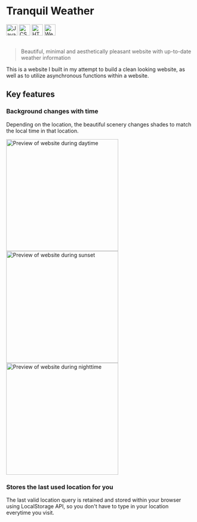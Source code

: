 # Tranquil Weather

<div>
<img width="30" alt="JavaScript Logo" src="https://user-images.githubusercontent.com/63795894/188160936-4bd2d96f-1bf0-4bff-b6b0-175d847c437c.png">
<img width="30" alt="CSS Logo" src="https://user-images.githubusercontent.com/63795894/188161118-57c61340-710f-4241-9b21-a58bd63f74dd.png">
<img width="30" alt="HTML5 Logo" src="https://user-images.githubusercontent.com/63795894/188160672-c7f92158-fdb8-4402-b871-3418258fe324.png">
<img width="30" alt="Webpack Logo" src="https://user-images.githubusercontent.com/63795894/188162211-1eeaea92-b550-4ae4-a3b3-6aba7ba7a95b.png">
</div>
<br>

>Beautiful, minimal and aesthetically pleasant website with up-to-date weather information

This is a website I built in my attempt to build a clean looking website, as well as to utilize asynchronous functions within a website.

## Key features
### Background changes with time
Depending on the location, the beautiful scenery changes shades to match the local time in that location.

<div>
<img width="300" alt="Preview of website during daytime" src="https://user-images.githubusercontent.com/63795894/188159115-98056686-32af-4b15-8e1a-eb7b88d081e8.png">
<img width="300" alt="Preview of website during sunset" src="https://user-images.githubusercontent.com/63795894/188159086-9871dea9-2a7e-426d-beb0-549f70c55d62.png">
<img width="300" alt="Preview of website during nighttime" src="https://user-images.githubusercontent.com/63795894/188159099-6514304a-902c-4dc5-8558-f9ab3e42dc01.png">
</div>

### Stores the last used location for you
The last valid location query is retained and stored within your browser using LocalStorage API, so you don't have to type in your location everytime you visit.

